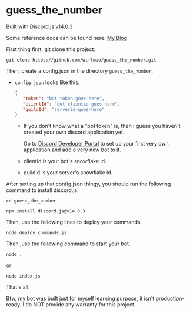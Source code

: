 # guess_the_number

Built with [Discord.js v14.0.3](https://discord.js.org/#/docs/discord.js/main/general/welcome)

Some reference docs can be found here: [My Blog](https://www.cnblogs.com/hhzm/)

First thing first, git clone this project:
```shell
git clone https://github.com/wtflmao/guess_the_number.git
```

Then, create a config.json in the directory `guess_the_number`.

- `config.json` looks like this:
    ```json
    {  
       "token": "bot-token-goes-here",  
       "clientId": "bot-clientid-goes-here",  
       "guildId": "serverid-goes-here"  
    }
    ```
  - If you don't know what a "bot token" is, then I guess you haven't created your own discord application yet.

      Go to [Discord Developer Portal](https://discord.com/developers/applications) to set up your first very own application and add a very new bot to it.
  - clientId is your bot's snowflake id.
  - guildId is your server's snowflake id.

After setting up that config.json thingy, you should run the following command to install discord.js:
```shell
cd guess_the_number
```

```shell
npm install discord.js@v14.0.3
```

Then, use the following lines to deploy your commands.
```shell
node deploy_commands.js
```

Then ,use the following command to start your bot.
```shell
node .
```
or
```shell
node index.js
```
   
That's all. 

Btw, my bot was built just for myself learning purpose, it isn't production-ready.
I do NOT provide any warranty for this project.
